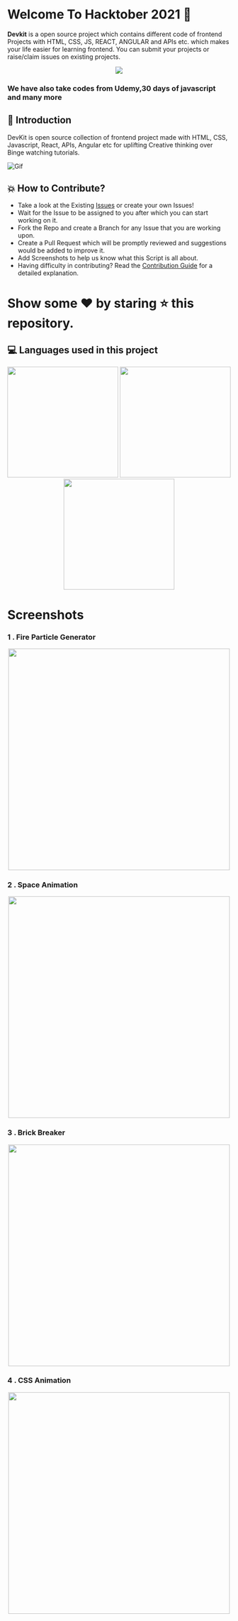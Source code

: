 # Welcome To Hacktober 2021 👋


**Devkit** is a open source project which contains different code of frontend Projects with HTML, CSS, JS, REACT, ANGULAR and APIs etc. which makes your life easier for learning frontend. You can submit your projects or raise/claim issues on existing projects.

<p align="center">
    <a href="https://blog.shahednasser.com/how-to-participate-in-hacktoberfest-2021/"><img src="https://res.cloudinary.com/practicaldev/image/fetch/s--wD1clxmJ--/c_imagga_scale,f_auto,fl_progressive,h_900,q_auto,w_1600/https://dev-to-uploads.s3.amazonaws.com/uploads/articles/w0shqntyjc5vyfuyn5bg.png" />
    </a>


### We have also take codes from Udemy,30 days of javascript and many more

## 📌 Introduction

DevKit is open source collection of frontend project made with HTML, CSS, Javascript, React, APIs, Angular etc for uplifting Creative thinking over Binge watching tutorials.

    
![Gif](https://user-images.githubusercontent.com/56559378/138270197-ef0e88a9-d2bf-4ef3-a413-d053acdec0a6.gif)


## 💥 How to Contribute?


- Take a look at the Existing [Issues](https://github.com/anjali1102/Hacktober2021/issues) or create your own Issues!
- Wait for the Issue to be assigned to you after which you can start working on it.
- Fork the Repo and create a Branch for any Issue that you are working upon.
- Create a Pull Request which will be promptly reviewed and suggestions would be added to improve it.
- Add Screenshots to help us know what this Script is all about.
- Having difficulty in contributing? Read the [Contribution Guide](https://github.com/anjali1102/Hacktober2021/blob/main/CONTRIBUTING.md) for a detailed explanation.

# Show some ❤️ by staring ⭐️ this repository.

## 💻 Languages used in this project

<p align="center">
<img height="250" width ="250" src = "https://acumbamail.com/blog/wp-content/uploads/2014/10/maquetacion-email-html.png"></img>
<img height="250" width ="250" src = "https://www.ostraining.com/cdn/images/oscampus/courses/CSS-part-1.jpg"></img>
<img height="250" width ="250" src = "https://www.quickstart.com/pub/media/magefan_blog/Free_Courses_to_learn_JavaScript.jpg"></img>

# Screenshots 

### 1 . Fire  Particle Generator 

<p align="center">
    <a href="https://github.com/anjali1102"><img  height="500" width="500" src="https://github.com/anjali1102/Hacktober2021/blob/master/Project%20Screenshots/Fire%20particle%20generator.png" /></a>
</p>

### 2 . Space Animation

<p align="center">
    <a href="https://github.com/anjali1102"><img  height="500" width="500" src="https://github.com/anjali1102/Hacktober2021/blob/master/Project%20Screenshots/space-animation.gif" /></a>
</p>

### 3 . Brick Breaker

<p align="center">
    <a href="https://github.com/anjali1102"><img  height="500" width="500" src="https://github.com/anjali1102/Hacktober2021/blob/master/Project%20Screenshots/brick%20breaker%20ss.png" /></a>
</p>

### 4 . CSS Animation

<p align="center">
    <a href="https://github.com/anjali1102"><img  height="500" width="500" src="https://github.com/anjali1102/Hacktober2021/blob/master/Project%20Screenshots/css%20svg%20animation.mp4" /></a>
</p>
